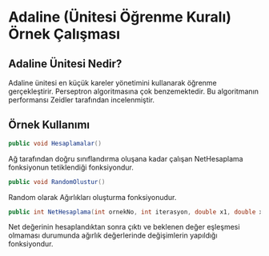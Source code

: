 # Adaline (Ünitesi Öğrenme Kuralı) Örnek Çalışması

## Adaline Ünitesi Nedir?
Adaline ünitesi en küçük kareler yönetimini kullanarak öğrenme gerçekleştirir. Perseptron algoritmasına çok benzemektedir.
Bu algoritmanın performansı Zeidler tarafından incelenmiştir.
## Örnek Kullanımı

```c#
public void Hesaplamalar()
```
Ağ tarafından doğru sınıflandırma oluşana kadar çalışan NetHesaplama fonksiyonun tetiklendiği fonksiyondur.

```c#
public void RandomOlustur()
```
Random olarak Ağırlıkları oluşturma fonksiyonudur.

```c#
public int NetHesaplama(int ornekNo, int iterasyon, double x1, double x2, double w1, double w2, double esik, double ogrenme, double beklenen)
```
Net değerinin hesaplandıktan sonra çıktı ve beklenen değer eşleşmesi olmaması durumunda ağırlık değerlerinde değişimlerin yapıldığı fonksiyondur.
